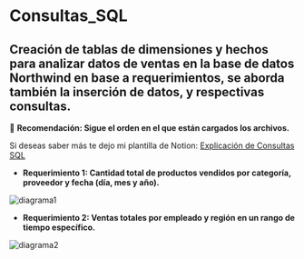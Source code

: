 # Consultas_SQL
Creación de tablas de dimensiones y hechos para analizar datos de ventas en la base de datos Northwind en base a requerimientos, se aborda también la inserción de datos, y respectivas consultas. 
------------

:small_red_triangle_down: **Recomendación: Sigue el orden en el que están cargados los archivos.**

Si deseas saber más te dejo mi plantilla de Notion: [Explicación de Consultas SQL](https://past-scapula-909.notion.site/Consultas-SQL-b94323007b0644c3a197feffa6be48a4 "Explicación de Consultas SQL")



- **Requerimiento 1: Cantidad total de productos vendidos por categoría, proveedor y fecha (día, mes y año).**

![diagrama1](https://user-images.githubusercontent.com/78774022/233868413-693b3ea7-5bfa-450f-93da-cfd386926cdb.PNG)

- **Requerimiento 2: Ventas totales por empleado y región en un rango de tiempo específico.**


![diagrama2](https://user-images.githubusercontent.com/78774022/233868427-f338edd1-44ee-442a-b738-b9d3ea5493b8.PNG)
